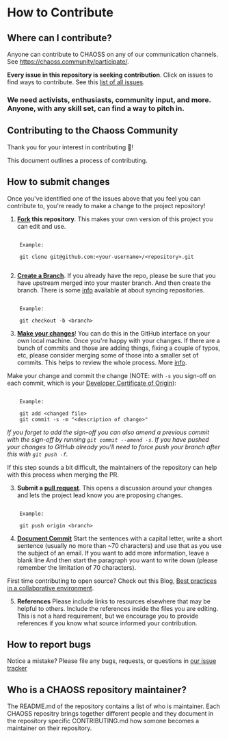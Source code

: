 # How to Contribute

## Where can I contribute?

Anyone can contribute to CHAOSS on any of our communication channels. See <https://chaoss.community/participate/>.

**Every issue in this repository is seeking contribution**. Click on issues to find ways to contribute. See this [list of all issues](https://github.com/chaoss/wg-value/issues).

### We need activists, enthusiasts, community input, and more. Anyone, with any skill set, can find a way to pitch in.

## Contributing to the Chaoss Community

Thank you for your interest in contributing :tada:!

This document outlines a process of contributing.

## How to submit changes

Once you've identified one of the issues above that you feel you can contribute to, you're ready to make a change to the project repository!

1. **[Fork](https://help.github.com/articles/fork-a-repo/) this repository**. This makes your own version of this project you can edit and use.

```

    Example:

    git clone git@github.com:<your-username>/<repository>.git
    
```

2. **[Create a Branch](https://github.com/Kunena/Kunena-Forum/wiki/Create-a-new-branch-with-git-and-manage-branches)**. If you already have the repo, please be sure that you have upstream merged into your master branch. And then create the branch. There is some [info](https://help.github.com/articles/syncing-a-fork) available at about syncing repositories.

```

    Example:

    git checkout -b <branch>

```

3. **[Make your changes](https://guides.github.com/activities/forking/#making-changes)**! You can do this in the GitHub interface on your own local machine. Once you're happy with your changes. If there are a bunch of commits and those are adding things, fixing a couple of typos, etc, please consider merging some of those into a smaller set of commits. This helps to review the whole process. More [info](https://blog.carbonfive.com/2017/08/28/always-squash-and-rebase-your-git-commits/).

Make your change and commit the change (NOTE: with `-s` you sign-off on each commit, which is your [Developer Certificate of Origin](https://developercertificate.org/)):

```

    Example:

    git add <changed file>
    git commit -s -m "<description of change>"

```

*If you forget to add the sign-off you can also amend a previous commit with the sign-off by running `git commit --amend -s`. If you have pushed your changes to GitHub already you'll need to force push your branch after this with `git push -f`.*

If this step sounds a bit difficult, the maintainers of the repository can help with this process when merging the PR.

3. **Submit a [pull request](https://help.github.com/articles/proposing-changes-to-a-project-with-pull-requests/)**. This opens a discussion around your changes and lets the project lead know you are proposing changes.

```

    Example:

    git push origin <branch>

```

4. **[Document Commit](https://medium.com/@steveamaza/how-to-write-a-proper-git-commit-message-e028865e5791)** Start the sentences with a capital letter, write a short sentence (usually no more than ~70 characters) and use that as you use the subject of an email.
    If you want to add more information, leave a blank line
    And then start the paragraph you want to write down (please remember the limitation of 70 characters).
   
First time contributing to open source? Check out this Blog, [Best practices in a collaborative environment](https://channelcs.github.io/best-practices-in-a-collaborative-environment.html).

5. **References** Please include links to resources elsewhere that may be helpful to others. Include the references inside the files you are editing. This is not a hard requirement, but we encourage you to provide references if you know what source informed your contribution.

## How to report bugs

Notice a mistake? Please file any bugs, requests, or questions in [our issue tracker](https://github.com/CHAOSS/wg-value/issues)

## Who is a CHAOSS repository maintainer?

The README.md of the repository contains a list of who is maintainer. Each CHAOSS repositry brings together different people and they document in the repository specific CONTRIBUTING.md how somone becomes a maintainer on their repository.

